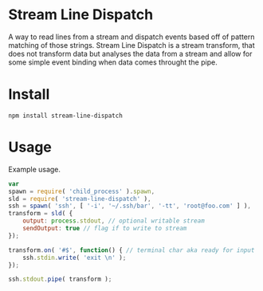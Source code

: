 # Stream Line Dispatch

A way to read lines from a stream and dispatch events based off of pattern matching of those strings. Stream Line Dispatch is a stream transform, that does not transform data but analyses the data from a stream and allow for some simple event binding when data comes throught the pipe.

# Install

```
npm install stream-line-dispatch
``` 

# Usage

Example usage.

```javascript
var 
spawn = require( 'child_process' ).spawn,
sld = require( 'stream-line-dispatch' ),
ssh = spawn( 'ssh', [ '-i', '~/.ssh/bar', '-tt', 'root@foo.com' ] ),
transform = sld( {
    output: process.stdout, // optional writable stream
    sendOutput: true // flag if to write to stream
});  

transform.on( '#$', function() { // terminal char aka ready for input
    ssh.stdin.write( 'exit \n' );
});

ssh.stdout.pipe( transform );
```
